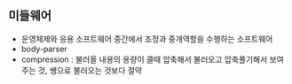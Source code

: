## 미들웨어
 - 운영체제와 응용 소프트웨어 중간에서 조정과 중개역할을 수행하는 소프트웨어
 - body-parser
 - compression : 불러올 내용의 용량이 클때 압축해서 불러오고 압축풀기해서 보여주는 것, 쌩으로 불러오는 것보다 절약
